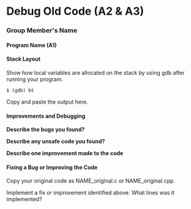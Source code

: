 # Debug Old Code (A2 & A3)

### Group Member's Name

#### Program Name (A1)

#### Stack Layout

Show how local variables are allocated on the stack by using gdb after running your program.
```
$ (gdb) bt
```
Copy and paste the output here.


#### Improvements and Debugging

**Describe the bugs you found?**

**Describe any unsafe code you found?**

**Describe one improvement made to the code**

#### Fixing a Bug or Improving the Code

Copy your original code as NAME_original.c or NAME_original.cpp.

Implement a fix or improvement identified above. What lines was it implemented?
